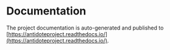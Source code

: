 # Documentation

The project documentation is auto-generated and published to [https://antidoteproject.readthedocs.io/](https://antidoteproject.readthedocs.io/).
